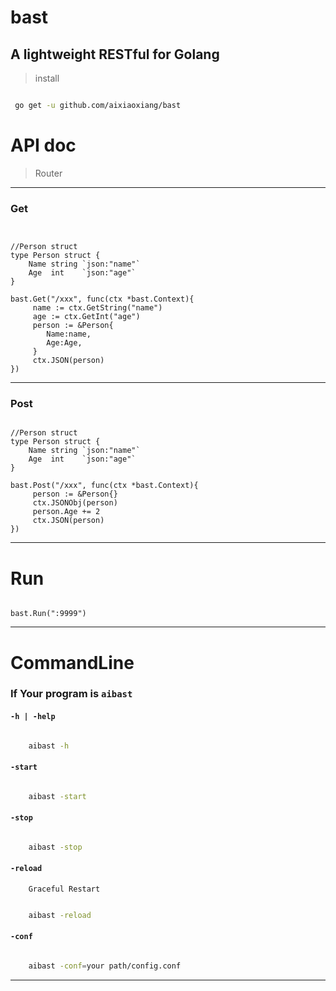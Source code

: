 # bast

## A lightweight RESTful  for Golang


> install

``` bash

 go get -u github.com/aixiaoxiang/bast

 ```

# API doc

> Router

---

### Get

``` golang


//Person struct 
type Person struct {
	Name string `json:"name"`
	Age  int    `json:"age"` 
}

bast.Get("/xxx", func(ctx *bast.Context){
     name := ctx.GetString("name")
     age := ctx.GetInt("age") 
     person := &Person{
        Name:name,
        Age:Age, 
     }
     ctx.JSON(person)
})

```

---

### Post

``` golang

//Person struct 
type Person struct {
	Name string `json:"name"`
	Age  int    `json:"age"` 
}

bast.Post("/xxx", func(ctx *bast.Context){
     person := &Person{}  
     ctx.JSONObj(person)
     person.Age += 2
     ctx.JSON(person)
})

```

---

# Run


``` golang

bast.Run(":9999")

```
---


# CommandLine

### If Your program is ``` aibast ```

#### ``` -h | -help ``` 

``` bash

    aibast -h

```

#### ``` -start ```    

``` bash

    aibast -start

```

#### ``` -stop  ```  

``` bash

    aibast -stop

```

#### ``` -reload ```

```     Graceful Restart  ```

``` bash

    aibast -reload

```

#### ``` -conf ```

``` bash

    aibast -conf=your path/config.conf 

```

---
